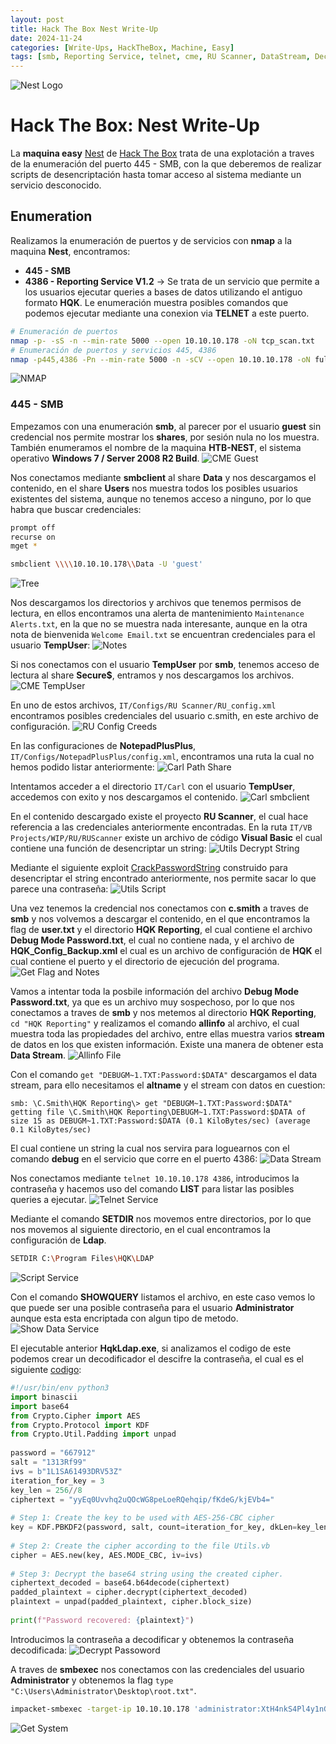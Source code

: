 ```yaml
---
layout: post
title: Hack The Box Nest Write-Up
date: 2024-11-24
categories: [Write-Ups, HackTheBox, Machine, Easy]
tags: [smb, Reporting Service, telnet, cme, RU Scanner, DataStream, Decrypt, eJPT, IntroToDante, Easy, Web]
---
```

![Nest Logo](/assets/post_details/nest/nest_logo.png)
# Hack The Box: Nest Write-Up
La **maquina easy** [Nest](https://app.hackthebox.com/machines/225) de [Hack The Box](https://app.hackthebox.com/) trata de una explotación a traves de la enumeración del puerto 445 - SMB, con la que deberemos de realizar scripts de desencriptación hasta tomar acceso al sistema mediante un servicio desconocido.

## Enumeration
Realizamos la enumeración de puertos y de servicios con **nmap** a la maquina **Nest**, encontramos:
- **445 - SMB**
- **4386 - Reporting Service V1.2** -> Se trata de un servicio que permite a los usuarios ejecutar queries a bases de datos utilizando el antiguo formato **HQK**. Le enumeración muestra posibles comandos que podemos ejecutar mediante una conexion via **TELNET** a este puerto.
```bash
# Enumeración de puertos
nmap -p- -sS -n --min-rate 5000 --open 10.10.10.178 -oN tcp_scan.txt
# Enumeración de puertos y servicios 445, 4386
nmap -p445,4386 -Pn --min-rate 5000 -n -sCV --open 10.10.10.178 -oN full_scan.txt
```
![NMAP](/assets/post_details/nest/nest_nmap.png)

### 445 - SMB
Empezamos con una enumeración **smb**, al parecer por el usuario **guest** sin credencial nos permite mostrar los **shares**, por sesión nula no los muestra. También enumeramos el nombre de la maquina **HTB-NEST**, el sistema operativo **Windows 7 / Server 2008 R2 Build**.
![CME Guest](/assets/post_details/nest/nest_cme_guest.png)

Nos conectamos mediante **smbclient** al share **Data** y nos descargamos el contenido, en el share **Users** nos muestra todos los posibles usuarios existentes del sistema, aunque no tenemos acceso a ninguno, por lo que habra que buscar credenciales:
```bash
prompt off
recurse on
mget *

smbclient \\\\10.10.10.178\\Data -U 'guest'
```
![Tree](/assets/post_details/nest/nest_show_files.png)

Nos descargamos los directorios y archivos que tenemos permisos de lectura, en ellos encontramos una alerta de mantenimiento `Maintenance Alerts.txt`, en la que no se muestra nada interesante, aunque en la otra nota de bienvenida `Welcome Email.txt` se encuentran credenciales para el usuario **TempUser**:
![Notes](/assets/post_details/nest/nest_show_notes.png)

Si nos conectamos con el usuario **TempUser** por **smb**, tenemos acceso de lectura al share **Secure$**, entramos y nos descargamos los archivos.
![CME TempUser](/assets/post_details/nest/nest_cme_tempuser.png)

En uno de estos archivos, `IT/Configs/RU Scanner/RU_config.xml` encontramos posibles credenciales del usuario c.smith, en este archivo de configuración.
![RU Config Creeds](/assets/post_details/nest/nest_ru_config_creeds.png)

En las configuraciones de **NotepadPlusPlus**, `IT/Configs/NotepadPlusPlus/config.xml`, encontramos una ruta la cual no hemos podido listar anteriormente:
![Carl Path Share](/assets/post_details/nest/nest_path_carl_share.png)

Intentamos acceder a el directorio `IT/Carl` con el usuario **TempUser**, accedemos con exito y nos descargamos el contenido.
![Carl smbclient](/assets/post_details/nest/nest_path_carl_smbclient.png)

En el contenido descargado existe el proyecto **RU Scanner**, el cual hace referencia a las credenciales anteriormente encontradas. En la ruta `IT/VB Projects/WIP/RU/RUScanner` existe un archivo de código **Visual Basic** el cual contiene una función de desencriptar un string:
![Utils Decrypt String](/assets/post_details/nest/nest_utils_decrypt_string.png)

Mediante el siguiente exploit [CrackPasswordString](https://dotnetfiddle.net/bjoBP6) construido para desencriptar el string encontrado anteriormente, nos permite sacar lo que parece una contraseña:
![Utils Script](/assets/post_details/nest/nest_utils_script.png)

Una vez tenemos la credencial nos conectamos con **c.smith** a traves de **smb** y nos volvemos a descargar el contenido, en el que encontramos la flag de **user.txt** y el directorio **HQK Reporting**, el cual contiene el archivo **Debug Mode Password.txt**, el cual no contiene nada, y el archivo de **HQK_Config_Backup.xml** el cual es un archivo de configuración de **HQK** el cual contiene el puerto y el directorio de ejecución del programa.
![Get Flag and Notes](/assets/post_details/nest/nest_get_flag_notes.png)

Vamos a intentar toda la posbile información del archivo **Debug Mode Password.txt**, ya que es un archivo muy sospechoso, por lo que nos conectamos a traves de **smb** y nos metemos al directorio **HQK Reporting**, `cd "HQK Reporting"` y realizamos el comando **allinfo** al archivo, el cual muestra toda las propiedades del archivo, entre ellas muestra varios **stream** de datos en los que existen información. Existe una manera de obtener esta **Data Stream**.
![Allinfo File](/assets/post_details/nest/nest_allinfo_note.png)

Con el comando `get "DEBUGM~1.TXT:Password:$DATA"` descargamos el data stream, para ello necesitamos el **altname** y el stream con datos en cuestion:
```shell
smb: \C.Smith\HQK Reporting\> get "DEBUGM~1.TXT:Password:$DATA"
getting file \C.Smith\HQK Reporting\DEBUGM~1.TXT:Password:$DATA of size 15 as DEBUGM~1.TXT:Password:$DATA (0.1 KiloBytes/sec) (average 0.1 KiloBytes/sec)
```

El cual contiene un string la cual nos servira para loguearnos con el comando **debug** en el servicio que corre en el puerto 4386:
![Data Stream](/assets/post_details/nest/nest_get_data_stream.png)

Nos conectamos mediante `telnet 10.10.10.178 4386`, introducimos la contraseña y hacemos uso del comando **LIST** para listar las posibles queries a ejecutar.
![Telnet Service](/assets/post_details/nest/nest_telnet_service.png)

Mediante el comando **SETDIR** nos movemos entre directorios, por lo que nos movemos al siguiente directorio, en el cual encontramos la configuración de **Ldap**.
```bash
SETDIR C:\Program Files\HQK\LDAP
```
![Script Service](/assets/post_details/nest/nest_get_script_service.png)

Con el comando **SHOWQUERY** listamos el archivo, en este caso vemos lo que puede ser una posible contraseña para el usuario **Administrator** aunque esta esta encriptada con algun tipo de metodo.
![Show Data Service](/assets/post_details/nest/nest_show_data_service.png)

El ejecutable anterior **HqkLdap.exe**, si analizamos el codigo de este podemos crear un decodificador el descifre la contraseña, el cual es el siguiente [codigo](https://onecompiler.com/python/42yb8ky93):
```python
#!/usr/bin/env python3
import binascii
import base64
from Crypto.Cipher import AES
from Crypto.Protocol import KDF
from Crypto.Util.Padding import unpad
    
password = "667912"
salt = "1313Rf99"
ivs = b"1L1SA61493DRV53Z"
iteration_for_key = 3
key_len = 256//8
ciphertext = "yyEq0Uvvhq2uQOcWG8peLoeRQehqip/fKdeG/kjEVb4="
    
# Step 1: Create the key to be used with AES-256-CBC cipher
key = KDF.PBKDF2(password, salt, count=iteration_for_key, dkLen=key_len)
    
# Step 2: Create the cipher according to the file Utils.vb
cipher = AES.new(key, AES.MODE_CBC, iv=ivs)
    
# Step 3: Decrypt the base64 string using the created cipher.
ciphertext_decoded = base64.b64decode(ciphertext)
padded_plaintext = cipher.decrypt(ciphertext_decoded)
plaintext = unpad(padded_plaintext, cipher.block_size)
    
print(f"Password recovered: {plaintext}")
```

Introducimos la contraseña a decodificar y obtenemos la contraseña decodificada:
![Decrypt Passoword](/assets/post_details/nest/nest_script_decrypt_password.png)

A traves de **smbexec** nos conectamos con las credenciales del usuario **Administrator** y obtenemos la flag `type "C:\Users\Administrator\Desktop\root.txt"`.
```bash
impacket-smbexec -target-ip 10.10.10.178 'administrator:XtH4nkS4Pl4y1nGX'@10.10.10.178
```
![Get System](/assets/post_details/nest/nest_get_system_smbexec.png)